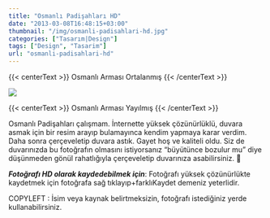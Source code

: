 ```yaml
---
title: "Osmanlı Padişahları HD"
date: "2013-03-08T16:48:15+03:00"
thumbnail: "/img/osmanli-padisahlari-hd.jpg"
categories: ["Tasarım|Design"]
tags: ["Design", "Tasarim"]
url: "osmanli-padisahlari-hd"
---
```


{{< centerText >}} Osmanlı Arması Ortalanmış {{< /centerText >}}

![ ](/img/osmanli-padisahlari-hd-buyuk.jpg)

{{< centerText >}} Osmanlı Arması Yayılmış {{< /centerText >}}

Osmanlı Padişahları çalışmam. İnternette yüksek çözünürlüklü, duvara asmak için bir resim arayıp bulamayınca kendim yapmaya karar verdim. Daha sonra çerçeveletip duvara astık. Gayet hoş ve kaliteli oldu. Siz de duvarınızda bu fotoğrafın olmasını istiyorsanız “büyütünce bozulur mu” diye düşünmeden gönül rahatlığıyla çerçeveletip duvarınıza asabilirsiniz. 🙂

***Fotoğrafı HD olarak kaydedebilmek için***: Fotoğrafı yüksek çözünürlükte kaydetmek için fotoğrafa sağ tıklayıp+farklıKaydet demeniz yeterlidir.

COPYLEFT : İsim veya kaynak belirtmeksizin, fotoğrafı istediğiniz yerde kullanabilirsiniz.
